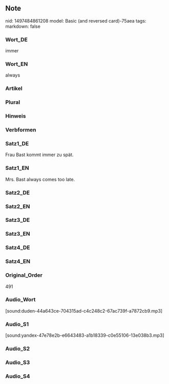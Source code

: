 ## Note
nid: 1497484861208
model: Basic (and reversed card)-75aea
tags: 
markdown: false

### Wort_DE
immer

### Wort_EN
always

### Artikel


### Plural


### Hinweis


### Verbformen


### Satz1_DE
Frau Bast kommt immer zu spät.

### Satz1_EN
Mrs. Bast always comes too late.

### Satz2_DE


### Satz2_EN


### Satz3_DE


### Satz3_EN


### Satz4_DE


### Satz4_EN


### Original_Order
491

### Audio_Wort
[sound:duden-44a643ce-704315ad-c4c248c2-67ac739f-a7872cb9.mp3]

### Audio_S1
[sound:yandex-47e78e2b-e6643483-a1b18339-c0e55106-13e038b3.mp3]

### Audio_S2


### Audio_S3


### Audio_S4

